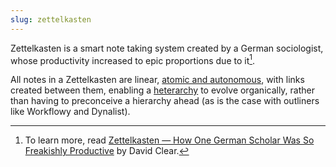 ```yaml
---
slug: zettelkasten
---
```


Zettelkasten is a smart note taking system created by a German sociologist, whose productivity increased to epic proportions due to it[^dclear]. 

All notes in a Zettelkasten are linear, [atomic and autonomous](https://neuron.zettel.page/atomic), with links created between them, enabling a [heterarchy](https://neuron.zettel.page/heterarchy) to evolve organically, rather than having to preconceive a hierarchy ahead (as is the case with outliners like Workflowy and Dynalist).

[^dclear]: To learn more, read [Zettelkasten — How One German Scholar Was So Freakishly Productive](https://writingcooperative.com/zettelkasten-how-one-german-scholar-was-so-freakishly-productive-997e4e0ca125) by David Clear.
